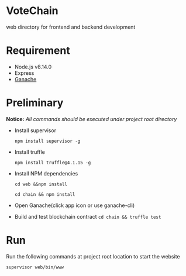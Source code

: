 # VoteChain

web directory for frontend and backend development

# Requirement
* Node.js v8.14.0
* Express
* [Ganache](https://truffleframework.com/ganache)

# Preliminary
**Notice:** *All commands should be executed under project root directory*

* Install supervisor

  ```
  npm install supervisor -g
  ```

* Install truffle

	```
	npm install truffle@4.1.15 -g
	```
	
* Install NPM dependencies

	```
	cd web &&npm install
	```
	
	```
	cd chain && npm install
	```
* Open Ganache(click app icon or use ganache-cli)
* Build and test blockchain contract
	`cd chain && truffle test`
# Run
Run the following commands at project root location to start the website

```
supervisor web/bin/www
```

